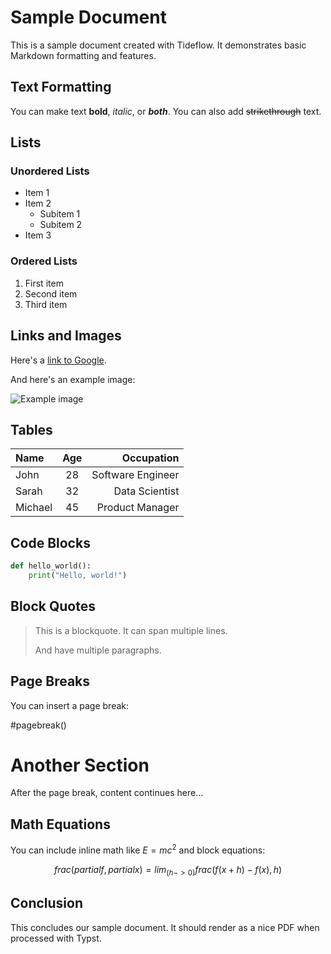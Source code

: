 # Sample Document

This is a sample document created with Tideflow. It demonstrates basic Markdown formatting and features.

## Text Formatting

You can make text **bold**, *italic*, or ***both***. You can also add ~~strikethrough~~ text.

## Lists

### Unordered Lists

- Item 1
- Item 2
  - Subitem 1
  - Subitem 2
- Item 3

### Ordered Lists

1. First item
2. Second item
3. Third item

## Links and Images

Here's a [link to Google](https://www.google.com).

And here's an example image:

![Example image](assets/example.png)

## Tables

| Name   | Age | Occupation       |
|:-------|:---:|----------------:|
| John   | 28  | Software Engineer|
| Sarah  | 32  | Data Scientist   |
| Michael| 45  | Product Manager  |

## Code Blocks

```python
def hello_world():
    print("Hello, world!")
```

## Block Quotes

> This is a blockquote.
> It can span multiple lines.
>
> And have multiple paragraphs.

## Page Breaks

You can insert a page break:

#pagebreak()

# Another Section

After the page break, content continues here...

## Math Equations

You can include inline math like $E = mc^2$ and block equations:

$$
frac(partial f, partial x) = lim_(h -> 0) frac(f(x+h) - f(x), h)
$$

## Conclusion

This concludes our sample document. It should render as a nice PDF when processed with Typst.
